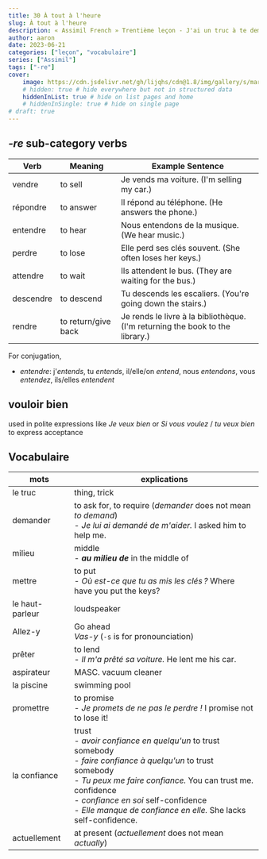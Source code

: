 ```yaml
---
title: 30 À tout à l'heure
slug: À tout à l'heure
description: « Assimil French » Trentième leçon - J'ai un truc à te demander...
author: aaron
date: 2023-06-21
categories: ["leçon", "vocabulaire"]
series: ["Assimil"]
tags: ["-re"]
cover: 
    image: https://cdn.jsdelivr.net/gh/lijqhs/cdn@1.8/img/gallery/s/markus-spiske-BTKF6G-O8fU-unsplash.jpg
    # hidden: true # hide everywhere but not in structured data
    hiddenInList: true # hide on list pages and home
    # hiddenInSingle: true # hide on single page
# draft: true
---
```


## *-re* sub-category verbs

| Verb      | Meaning                     | Example Sentence                                   |
|-----------|-----------------------------|----------------------------------------------------|
| vendre    | to sell                     | Je vends ma voiture. (I'm selling my car.)        |
| répondre  | to answer                   | Il répond au téléphone. (He answers the phone.)    |
| entendre  | to hear                     | Nous entendons de la musique. (We hear music.)    |
| perdre    | to lose                     | Elle perd ses clés souvent. (She often loses her keys.) |
| attendre  | to wait                     | Ils attendent le bus. (They are waiting for the bus.) |
| descendre | to descend                  | Tu descends les escaliers. (You're going down the stairs.) |
| rendre    | to return/give back         | Je rends le livre à la bibliothèque. (I'm returning the book to the library.) |

For conjugation,

- *entendre*: j'*entends*, tu *entends*, il/elle/on *entend*, nous *entendons*, vous *entendez*, ils/elles *entendent*

## vouloir bien

used in polite expressions like *Je veux bien* or *Si vous voulez* / *tu veux bien* to express acceptance 


## Vocabulaire

| mots | explications |
| ---- | ---- |
| le truc | thing, trick |
| demander | to ask for, to require (*demander* does not mean *to demand*) <br> - *Je lui ai demandé de m'aider.* I asked him to help me. |
| milieu | middle <br> - ***au milieu de*** in the middle of |
| mettre | to put <br> - *Où est-ce que tu as mis les clés ?* Where have you put the keys? |
| le haut-parleur | loudspeaker |
| Allez-y | Go ahead <br> *Vas-y* (`-s` is for pronounciation) |
| prêter | to lend <br> - *Il m'a prêté sa voiture.* He lent me his car. |
| aspirateur | MASC. vacuum cleaner |
| la piscine | swimming pool |
| promettre | to promise <br> - *Je promets de ne pas le perdre !* I promise not to lose it! | 
| la confiance | trust <br> - *avoir confiance en quelqu'un* to trust somebody <br> - *faire confiance à quelqu'un* to trust somebody <br> - *Tu peux me faire confiance.* You can trust me. <br> confidence <br> - *confiance en soi* self-confidence <br> - *Elle manque de confiance en elle.* She lacks self-confidence. |
| actuellement | at present (*actuellement* does not mean *actually*) |